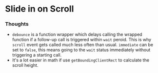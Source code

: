 # Slide in on Scroll

### Thoughts
* `debounce` is a function wrapper which delays calling the wrapped function if a follow-up call is triggered within `wait` peroid. This is why `scroll` event gets called much less often than usual. `immediate` can be set to `false`, this means going to the `wait` status immediately without triggering a starting call.
* It's a lot easier in math if use `getBoundingClientRect` to calculate the scroll height.